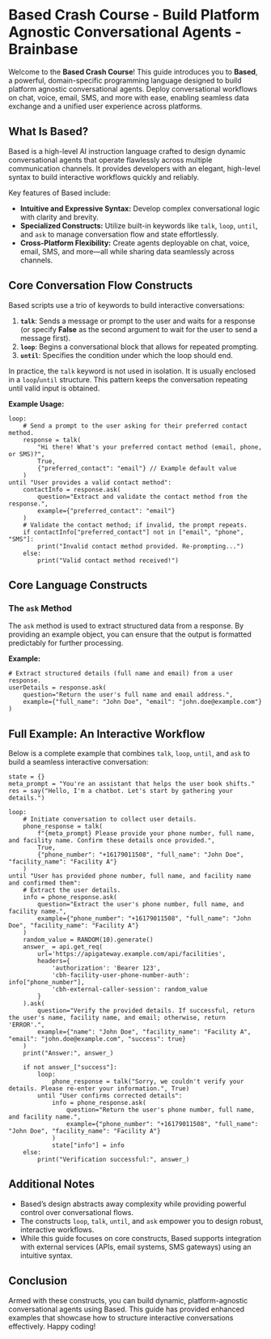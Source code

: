 # Based Crash Course - Build Platform Agnostic Conversational Agents - Brainbase

Welcome to the **Based Crash Course**! This guide introduces you to **Based**, a powerful, domain-specific programming language designed to build platform agnostic conversational agents. Deploy conversational workflows on chat, voice, email, SMS, and more with ease, enabling seamless data exchange and a unified user experience across platforms.

## What Is Based?

Based is a high-level AI instruction language crafted to design dynamic conversational agents that operate flawlessly across multiple communication channels. It provides developers with an elegant, high-level syntax to build interactive workflows quickly and reliably.

Key features of Based include:

-   **Intuitive and Expressive Syntax:** Develop complex conversational logic with clarity and brevity.
-   **Specialized Constructs:** Utilize built-in keywords like `talk`, `loop`, `until`, and `ask` to manage conversation flow and state effortlessly.
-   **Cross-Platform Flexibility:** Create agents deployable on chat, voice, email, SMS, and more—all while sharing data seamlessly across channels.

## Core Conversation Flow Constructs

Based scripts use a trio of keywords to build interactive conversations:

1.  **`talk`**: Sends a message or prompt to the user and waits for a response (or specify **False** as the second argument to wait for the user to send a message first).
2.  **`loop`**: Begins a conversational block that allows for repeated prompting.
3.  **`until`**: Specifies the condition under which the loop should end.

In practice, the `talk` keyword is not used in isolation. It is usually enclosed in a `loop`/`until` structure. This pattern keeps the conversation repeating until valid input is obtained.

**Example Usage:**

```
loop:
    # Send a prompt to the user asking for their preferred contact method.
    response = talk(
        "Hi there! What's your preferred contact method (email, phone, or SMS)?",
        True,
        {"preferred_contact": "email"} // Example default value
    )
until "User provides a valid contact method":
    contactInfo = response.ask(
        question="Extract and validate the contact method from the response.",
        example={"preferred_contact": "email"}
    )
    # Validate the contact method; if invalid, the prompt repeats.
    if contactInfo["preferred_contact"] not in ["email", "phone", "SMS"]:
        print("Invalid contact method provided. Re-prompting...")
    else:
        print("Valid contact method received!")
```

## Core Language Constructs

### The `ask` Method

The `ask` method is used to extract structured data from a response. By providing an example object, you can ensure that the output is formatted predictably for further processing.

**Example:**

```
# Extract structured details (full name and email) from a user response.
userDetails = response.ask(
    question="Return the user's full name and email address.",
    example={"full_name": "John Doe", "email": "john.doe@example.com"}
)
```

## Full Example: An Interactive Workflow

Below is a complete example that combines `talk`, `loop`, `until`, and `ask` to build a seamless interactive conversation:

```
state = {}
meta_prompt = "You're an assistant that helps the user book shifts."
res = say("Hello, I'm a chatbot. Let's start by gathering your details.")

loop:
    # Initiate conversation to collect user details.
    phone_response = talk(
        f"{meta_prompt} Please provide your phone number, full name, and facility name. Confirm these details once provided.",
        True,
        {"phone_number": "+16179011508", "full_name": "John Doe", "facility_name": "Facility A"}
    )
until "User has provided phone number, full name, and facility name and confirmed them":
    # Extract the user details.
    info = phone_response.ask(
        question="Extract the user's phone number, full name, and facility name.",
        example={"phone_number": "+16179011508", "full_name": "John Doe", "facility_name": "Facility A"}
    )
    random_value = RANDOM(10).generate()
    answer_ = api.get_req(
        url='https://apigateway.example.com/api/facilities',
        headers={
            'authorization': 'Bearer 123',
            'cbh-facility-user-phone-number-auth': info["phone_number"],
            'cbh-external-caller-session': random_value
        }
    ).ask(
        question="Verify the provided details. If successful, return the user's name, facility name, and email; otherwise, return 'ERROR'.",
        example={"name": "John Doe", "facility_name": "Facility A", "email": "john.doe@example.com", "success": true}
    )
    print("Answer:", answer_)

    if not answer_["success"]:
        loop:
            phone_response = talk("Sorry, we couldn't verify your details. Please re-enter your information.", True)
        until "User confirms corrected details":
            info = phone_response.ask(
                question="Return the user's phone number, full name, and facility name.",
                example={"phone_number": "+16179011508", "full_name": "John Doe", "facility_name": "Facility A"}
            )
            state["info"] = info
    else:
        print("Verification successful:", answer_)
```

## Additional Notes

-   Based’s design abstracts away complexity while providing powerful control over conversational flows.
-   The constructs `loop`, `talk`, `until`, and `ask` empower you to design robust, interactive workflows.
-   While this guide focuses on core constructs, Based supports integration with external services (APIs, email systems, SMS gateways) using an intuitive syntax.

## Conclusion

Armed with these constructs, you can build dynamic, platform-agnostic conversational agents using Based. This guide has provided enhanced examples that showcase how to structure interactive conversations effectively. Happy coding!
